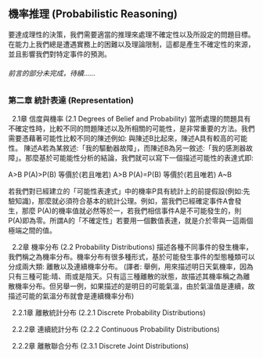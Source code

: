 ## 機率推理 (Probabilistic Reasoning)

要達成理性的決策，我們需要適當的推理來處理不確定性以及所設定的問題目標。在能力上我們總是遭遇實務上的困難以及理論限制，這都是產生不確定性的來源，並且影響我們對特定事件的預測。

###### 前言的部分未完成，待續......


### 第二章 統計表達 (Representation)

&#160; 2.1章 信度與機率 (2.1 Degrees of Belief and Probability)
當所處理的問題具有不確定性時，比較不同的問題陳述以及所相關的可能性，是非常重要的方法。我們需要憑藉著可能性比較不同的陳述例如: 
與陳述B比起來，陳述A具有較高的可能性。
陳述A若為某敘述:「我的驅動器故障」，而陳述B為另一敘述:「我的感測器故障」。那麼基於可能能性分析的結論，我們就可以寫下一個描述可能性的表達式即:

A>B
P(A)>P(B) 等價於(若且唯若) A>B
P(A)=P(B) 等價於(若且唯若) A~B

若我們對已經建立的「可能性表達式」中的機率P具有統計上的前提假設(例如:先驗知識)，那麼就必須符合基本的統計公理。例如，當我們已經確定事件A會發生，那麼 P(A)的機率值就必然等於一，若我們相信事件A是不可能發生的，則 P(A)即為零。所謂A的「不確定性」若要用一個數值表達，就是介於零與一這兩個極端之間的值。

&#160; 2.2章 機率分布 (2.2 Probability Distributions)
描述各種不同事件的發生機率，我們稱之為機率分布。機率分布有很多種形式，基於可能發生事件的型態種類可以分成兩大類: 離散以及連續機率分布。
(譯者: 舉例，用來描述明日天氣機率，因為只有三種可能:晴、雨或是陰天。只有這三種離散的狀態，故描述其機率稱之為離散機率分布。但另舉一例，如果描述的是明日的可能氣溫，由於氣溫值是連續，故描述可能的氣溫分布就會是連續機率分布)

&#160;   2.2.1章  離散統計分布 (2.2.1 Discrete Probability Distributions)


&#160;   2.2.2章  連續統計分布 (2.2.2 Continuous Probability Distributions)


&#160;   2.2.2章  離散聯合分布 (2.3.1 Discrete Joint Distributions)
